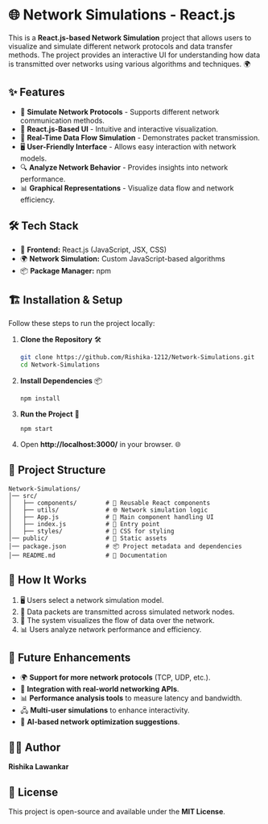 # 🌐 Network Simulations - React.js

This is a **React.js-based Network Simulation** project that allows users to visualize and simulate different network protocols and data transfer methods. The project provides an interactive UI for understanding how data is transmitted over networks using various algorithms and techniques. 🌍

## ✨ Features
- 📡 **Simulate Network Protocols** - Supports different network communication methods.
- 🚀 **React.js-Based UI** - Intuitive and interactive visualization.
- 🔄 **Real-Time Data Flow Simulation** - Demonstrates packet transmission.
- 🖥 **User-Friendly Interface** - Allows easy interaction with network models.
- 🔍 **Analyze Network Behavior** - Provides insights into network performance.
- 📊 **Graphical Representations** - Visualize data flow and network efficiency.

## 🛠 Tech Stack
- 🎨 **Frontend:** React.js (JavaScript, JSX, CSS)
- 🌍 **Network Simulation:** Custom JavaScript-based algorithms
- 📦 **Package Manager:** npm

## 🏗 Installation & Setup
Follow these steps to run the project locally:

1. **Clone the Repository** 🛠
   ```bash
   git clone https://github.com/Rishika-1212/Network-Simulations.git
   cd Network-Simulations
   ```

2. **Install Dependencies** 📦
   ```bash
   npm install
   ```

3. **Run the Project** 🚀
   ```bash
   npm start
   ```

4. Open **http://localhost:3000/** in your browser. 🌐

## 📂 Project Structure
```
Network-Simulations/
│── src/
│   ├── components/        # 🎯 Reusable React components
│   ├── utils/             # 🌐 Network simulation logic
│   ├── App.js             # 🔑 Main component handling UI
│   ├── index.js           # 🚀 Entry point
│   ├── styles/            # 🎨 CSS for styling
│── public/                # 📂 Static assets
│── package.json           # 📦 Project metadata and dependencies
│── README.md              # 📖 Documentation
```

## 🔧 How It Works
1. 🖥 Users select a network simulation model.
2. 🔄 Data packets are transmitted across simulated network nodes.
3. 📡 The system visualizes the flow of data over the network.
4. 📊 Users analyze network performance and efficiency.

## 🚀 Future Enhancements
- 🌍 **Support for more network protocols** (TCP, UDP, etc.).
- 🔗 **Integration with real-world networking APIs**.
- 📊 **Performance analysis tools** to measure latency and bandwidth.
- 🖧 **Multi-user simulations** to enhance interactivity.
- 🎯 **AI-based network optimization suggestions**.

## 👩‍💻 Author
**Rishika Lawankar**

## 📜 License
This project is open-source and available under the **MIT License**.

